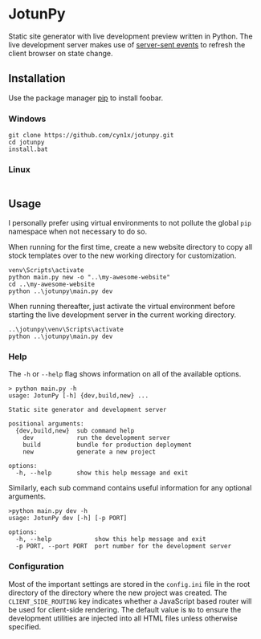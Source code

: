 # JotunPy

Static site generator with live development preview written in Python. The live development server makes use of 
[server-sent events](https://developer.mozilla.org/en-US/docs/Web/API/Server-sent_events/Using_server-sent_events) 
to refresh the client browser on state change.

## Installation

Use the package manager [pip](https://pip.pypa.io/en/stable/) to install foobar.

### Windows
```commandline
git clone https://github.com/cyn1x/jotunpy.git
cd jotunpy
install.bat
```

### Linux
```bash

```

## Usage

I personally prefer using virtual environments to not pollute the global `pip` namespace when not necessary to do so.

When running for the first time, create a new website directory to copy all stock templates over to the new working 
directory for customization.

```commandline
venv\Scripts\activate
python main.py new -o "..\my-awesome-website"
cd ..\my-awesome-website
python ..\jotunpy\main.py dev
```

When running thereafter, just activate the virtual environment before starting the live development server in the 
current working directory.

```commandline
..\jotunpy\venv\Scripts\activate
python ..\jotunpy\main.py dev
```

### Help

The `-h` or `--help` flag shows information on all of the available options.
```commandline
> python main.py -h
usage: JotunPy [-h] {dev,build,new} ...

Static site generator and development server

positional arguments:
  {dev,build,new}  sub command help
    dev            run the development server
    build          bundle for production deployment
    new            generate a new project

options:
  -h, --help       show this help message and exit
```
Similarly, each sub command contains useful information for any optional arguments.
```commandline
>python main.py dev -h
usage: JotunPy dev [-h] [-p PORT]

options:
  -h, --help            show this help message and exit
  -p PORT, --port PORT  port number for the development server
```

### Configuration

Most of the important settings are stored in the `config.ini` file in the root directory of the directory where the 
new project was created. The `CLIENT_SIDE_ROUTING` key indicates whether a JavaScript based router will be used for 
client-side rendering. The default value is `No` to ensure the development utilities are injected into all HTML files 
unless otherwise specified.
